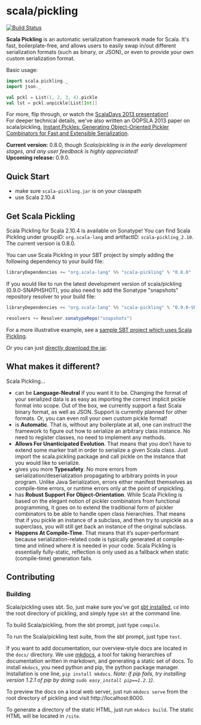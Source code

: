 scala/pickling
==============

[![Build Status](https://travis-ci.org/scala/pickling.svg?branch=0.9.x)](https://travis-ci.org/scala/pickling.svg?branch=0.9.x)


**Scala Pickling** is an automatic serialization framework made for Scala. It's fast, boilerplate-free, and allows users to easily swap in/out different serialization formats (such as binary, or JSON), or even to provide your own custom serialization format.

Basic usage:

```scala
import scala.pickling._
import json._

val pckl = List(1, 2, 3, 4).pickle
val lst = pckl.unpickle[List[Int]]
```

For more, flip through, or watch the [ScalaDays 2013 presentation!](http://www.parleys.com/play/51c3799fe4b0d38b54f4625a/chapter0/about)
<br> For deeper technical details, we've also written an OOPSLA 2013 paper on scala/pickling, [Instant Pickles: Generating Object-Oriented Pickler Combinators for Fast and Extensible Serialization](http://infoscience.epfl.ch/record/187787/files/oopsla-pickling_1.pdf).

**Current version:** 0.8.0, though *Scala/pickling is in the early development stages, and any user feedback is highly appreciated!*
<br>**Upcoming release:** 0.9.0.

## Quick Start

- make sure `scala-pickling.jar` is on your classpath
- use Scala 2.10.4

## Get Scala Pickling

Scala Pickling for Scala 2.10.4 is available on Sonatype! You can find Scala Pickling under groupID: `org.scala-lang` and artifactID: `scala-pickling_2.10`. The current version is 0.8.0.

You can use Scala Pickling in your SBT project by simply adding the following dependency to your build file:

```scala
libraryDependencies += "org.scala-lang" %% "scala-pickling" % "0.8.0"
```

If you would like to run the latest development version of scala/pickling (0.9.0-SNAPHSHOT), you also need to add the Sonatype "snapshots" repository resolver to your build file:

```scala
libraryDependencies += "org.scala-lang" %% "scala-pickling" % "0.9.0-SNAPSHOT"

resolvers += Resolver.sonatypeRepo("snapshots")
```

For a more illustrative example, see a [sample SBT project which uses Scala Pickling](https://github.com/xeno-by/sbt-example-pickling).

Or you can just [directly download the jar](https://oss.sonatype.org/service/local/artifact/maven/redirect?r=snapshots&g=org.scala-lang&a=scala-pickling_2.10&v=0.8.0&e=jar).

## What makes it different?

Scala Pickling...

- can be **Language-Neutral** if you want it to be. Changing the format of your serialized data is as easy as importing the correct implicit pickle format into scope. Out of the box, we currently support a fast Scala binary format, as well as JSON. Support is currently planned for other formats. Or, you can even roll your own custom pickle format!
- is **Automatic**. That is, without any boilerplate at all, one can instruct the framework to figure out how to serialize an arbitrary class instance. No need to register classes, no need to implement any methods.
- **Allows For Unanticipated Evolution**. That means that you don’t have to extend some marker trait in order to serialize a given Scala class. Just import the scala.pickling package and call pickle on the instance that you would like to serialize.
- gives you more **Typesafety**. No more errors from serialization/deserialization propagating to arbitrary points in your program. Unlike Java Serialization, errors either manifest themselves as compile-time errors, or runtime errors only at the point of unpickling.
- has **Robust Support For Object-Orientation**. While Scala Pickling is based on the elegant notion of pickler combinators from functional programming, it goes on to extend the traditional form of pickler combinators to be able to handle open class hierarchies. That means that if you pickle an instance of a subclass, and then try to unpickle as a superclass, you will still get back an instance of the original subclass.
- **Happens At Compile-Time**. That means that it’s super-performant because serialization-related code is typically generated at compile-time and inlined where it is needed in your code. Scala Pickling is essentially fully-static, reflection is only used as a fallback when static (compile-time) generation fails.

<!-- This project aims to turn [a custom build of macro paradise](https://github.com/heathermiller/scala-pickling/tree/topic/scala-pickling) that we used in
[Object-Oriented Pickler Combinators and an Extensible Generation Framework](http://lampwww.epfl.ch/~hmiller/files/pickling.pdf)
into a standalone library that targets 2.10.x
(The library requires 2.10.3+).

Since we are making extensive use of quasiquotes, which cannot be added to 2.10.x due to binary and source compatibility
restrictions, building (but not using!) scala-pickling requires [a custom build of scalac](http://docs.scala-lang.org/overviews/macros/paradise.html#macro_paradise_for_210x).
Please note that scala-pickling can be used without any problems with vanilla scalac 2.10.3 -
custom scalac is only necessary to _build_ this library, not to compile against it or to link to it at runtime.

Known limitations:
  1. No support for `@pickleable`, since we cannot have macro annotations in 2.10.x.
  2. In the public API (and everywhere else), vanilla type tags are replaced with `scala.pickling.FastTypeTag/scala.pickling.fastTypeTag`.
  3. Picklers are generated directly at call sites, since we cannot have introduceTopLevel in 2.10.x.
  4. No runtime compilation, since it's not obvious how to package it without inducing a dependency on `scala-compiler.jar`.
 -->

## Contributing

### Building

Scala/pickling uses sbt. So, just make sure you've got [sbt installed](http://www.scala-sbt.org/0.13/tutorial/Setup.html), `cd` into the root directory of pickling, and simply type `sbt` at the command line.

To build Scala/pickling, from the sbt prompt, just type `compile`.

To run the Scala/pickling test suite, from the sbt prompt, just type `test`.

If you want to add documentation, our overview-style docs are located in the `docs/` directory. We use [mkdocs](http://www.mkdocs.org/), a tool for taking hierarchies of documentation written in markdown, and generating a static set of docs. To install `mkdocs`, you need python and pip, the python package manager. Installation is one line, `pip install mkdocs`. _Note: if pip fails, try installing version 1.2.1 of pip by doing `sudo easy_install pip==1.2.1`)_.

To preview the docs on a local web server, just run `mkdocs serve` from the root directory of pickling and visit http://localhost:8000.

To generate a directory of the static HTML, just run `mkdocs build`. The static HTML will be located in `/site`.